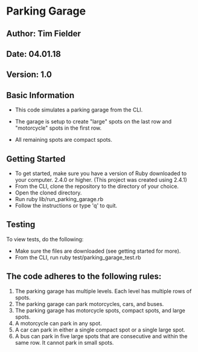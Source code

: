 # Parking Garage
## Author: Tim Fielder
## Date: 04.01.18
## Version: 1.0

## Basic Information
* This code simulates a parking garage from the CLI.

* The garage is setup to create "large" spots on the last row and "motorcycle" spots in the first row.
* All remaining spots are compact spots.

## Getting Started
* To get started, make sure you have a version of Ruby downloaded to your computer. 2.4.0 or higher. (This project was created using 2.4.1)
* From the CLI, clone the repository to the directory of your choice.
* Open the cloned directory.
* Run ruby lib/run_parking_garage.rb
* Follow the instructions or type 'q' to quit.

## Testing
To view tests, do the following:
* Make sure the files are downloaded (see getting started for more).
* From the CLI, run ruby test/parking_garage_test.rb

## The code adheres to the following rules:
1. The parking garage has multiple levels. Each level has multiple rows of spots. 
2. The parking garage can park motorcycles, cars, and buses. 
3. The parking garage has motorcycle spots, compact spots, and large spots. 
4. A motorcycle can park in any spot. 
5. A car can park in either a single compact spot or a single large spot. 
6. A bus can park in five large spots that are consecutive and within the same row. It cannot park in small spots. 